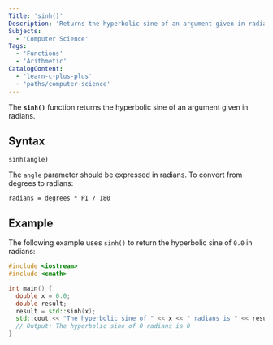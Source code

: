 ```yaml
---
Title: 'sinh()'
Description: 'Returns the hyperbolic sine of an argument given in radians.'
Subjects:
  - 'Computer Science'
Tags:
  - 'Functions'
  - 'Arithmetic'
CatalogContent:
  - 'learn-c-plus-plus'
  - 'paths/computer-science'
---
```


The **`sinh()`** function returns the hyperbolic sine of an argument given in radians.

## Syntax

```pseudo
sinh(angle)
```

The `angle` parameter should be expressed in radians. To convert from degrees to radians:

```pseudo
radians = degrees * PI / 180
```

## Example

The following example uses `sinh()` to return the hyperbolic sine of `0.0` in radians:

```cpp
#include <iostream>
#include <cmath>

int main() {
  double x = 0.0;
  double result;
  result = std::sinh(x);
  std::cout << "The hyperbolic sine of " << x << " radians is " << result << "\n";
  // Output: The hyperbolic sine of 0 radians is 0
}
```
